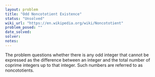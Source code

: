 ```yaml
---
layout: problem
title: "Odd Noncototient Existence"
status: "Unsolved"
wiki_url: "https://en.wikipedia.org/wiki/Noncototient"
problem_posed: ""
date_solved:
solver:
notes:
---
```

The problem questions whether there is any odd integer that cannot be expressed as the difference between an integer and the total number of coprime integers up to that integer. Such numbers are referred to as noncototients.